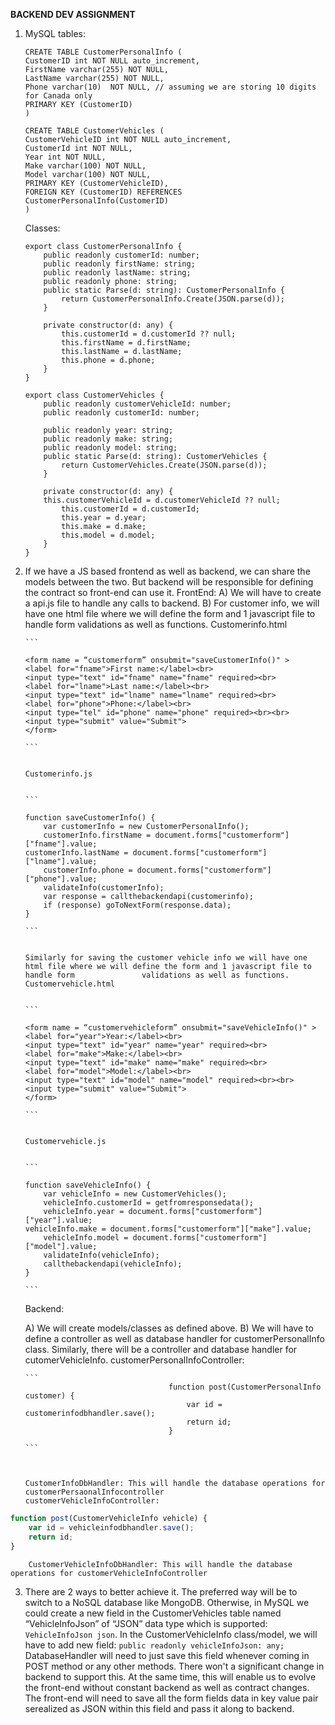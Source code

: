 **BACKEND DEV ASSIGNMENT**

1.	MySQL tables:

        CREATE TABLE CustomerPersonalInfo (
        CustomerID int NOT NULL auto_increment,
        FirstName varchar(255) NOT NULL,
        LastName varchar(255) NOT NULL,
        Phone varchar(10)  NOT NULL, // assuming we are storing 10 digits for Canada only
        PRIMARY KEY (CustomerID)
        )

        CREATE TABLE CustomerVehicles (
        CustomerVehicleID int NOT NULL auto_increment,
        CustomerId int NOT NULL,
        Year int NOT NULL,
        Make varchar(100) NOT NULL,
        Model varchar(100) NOT NULL,
        PRIMARY KEY (CustomerVehicleID),
        FOREIGN KEY (CustomerID) REFERENCES CustomerPersonalInfo(CustomerID)
        )

    Classes:
        
        export class CustomerPersonalInfo {
            public readonly customerId: number;
            public readonly firstName: string;
            public readonly lastName: string;
            public readonly phone: string;
            public static Parse(d: string): CustomerPersonalInfo {
                return CustomerPersonalInfo.Create(JSON.parse(d));
            }
  
            private constructor(d: any) {
                this.customerId = d.customerId ?? null;
                this.firstName = d.firstName;
                this.lastName = d.lastName;
                this.phone = d.phone;
            }
        }

        export class CustomerVehicles {
            public readonly customerVehicleId: number;
            public readonly customerId: number;

            public readonly year: string;
            public readonly make: string;
            public readonly model: string;
            public static Parse(d: string): CustomerVehicles {
                return CustomerVehicles.Create(JSON.parse(d));
            }
        
            private constructor(d: any) {
            this.customerVehicleId = d.customerVehicleId ?? null;
                this.customerId = d.customerId;
                this.year = d.year;
                this.make = d.make;
                this.model = d.model;
            }
        }
        

2.	If we have a JS based frontend as well as backend, we can share the models between the two. But backend will be responsible for defining the contract so front-end can use it.
    FrontEnd:
    A)	We will have to create a api.js file to handle any calls to backend.
    B)	For customer info, we will have one html file where we will define the form and 1 javascript file to handle form validations as well as functions. 
        Customerinfo.html
        
        
        ```
        
        <form name = “customerform” onsubmit="saveCustomerInfo()" >
        <label for="fname">First name:</label><br>
        <input type="text" id="fname" name="fname" required><br>
        <label for="lname">Last name:</label><br>
        <input type="text" id="lname" name="lname" required><br>
        <label for="phone">Phone:</label><br>
        <input type="tel" id="phone" name="phone" required><br><br>
        <input type="submit" value="Submit">
        </form>
        
        ```


        Customerinfo.js
        
        
        ```
        
        function saveCustomerInfo() {
            var customerInfo = new CustomerPersonalInfo();
            customerInfo.firstName = document.forms["customerform"]["fname"].value;
        customerInfo.lastName = document.forms["customerform"]["lname"].value;
            customerInfo.phone = document.forms["customerform"]["phone"].value;
            validateInfo(customerInfo);
            var response = callthebackendapi(customerinfo);
            if (response) goToNextForm(response.data);
        }
        
        ```


        Similarly for saving the customer vehicle info we will have one html file where we will define the form and 1 javascript file to handle form               validations as well as functions. 
        Customervehicle.html
        
        
        ```
        
        <form name = “customervehicleform” onsubmit="saveVehicleInfo()" >
        <label for="year">Year:</label><br>
        <input type="text" id="year" name="year" required><br>
        <label for="make">Make:</label><br>
        <input type="text" id="make" name="make" required><br>
        <label for="model">Model:</label><br>
        <input type="text" id="model" name="model" required><br><br>
        <input type="submit" value="Submit">
        </form>
        
        ```


        Customervehicle.js


        ```
        
        function saveVehicleInfo() {
            var vehicleInfo = new CustomerVehicles();
            vehicleInfo.customerId = getfromresponsedata();
            vehicleInfo.year = document.forms["customerform"]["year"].value;
        vehicleInfo.make = document.forms["customerform"]["make"].value;
            vehicleInfo.model = document.forms["customerform"]["model"].value;
            validateInfo(vehicleInfo);
            callthebackendapi(vehicleInfo);
        }
        
        ```
        
    Backend:
    
    A)  We will create models/classes as defined above.
    B)  We will have to define a controller as well as database handler for customerPersonalInfo class. Similarly, there will be a controller and database         handler for cutomerVehicleInfo.
        customerPersonalInfoController:
        
        
        ```
                                        function post(CustomerPersonalInfo customer) {
                                            var id = customerinfodbhandler.save();
                                            return id;
                                        }

        ```



        CustomerInfoDbHandler: This will handle the database operations for customerPersaonalInfocontroller
        customerVehicleInfoController:
        

        
```js
function post(CustomerVehicleInfo vehicle) {
	var id = vehicleinfodbhandler.save();
	return id;
}
```

        CustomerVehicleInfoDbHandler: This will handle the database operations for customerVehicleInfoController




3.	There are 2 ways to better achieve it. The preferred way will be to switch to a NoSQL database like MongoDB. Otherwise, in MySQL we could create a new field in the CustomerVehicles table named “VehicleInfoJson” of “JSON” data type which is supported: `VehicleInfoJson json`.
In the CustomerVehicleInfo class/model, we will have to add new field: `public readonly vehicleInfoJson: any;`
DatabaseHandler will need to just save this field whenever coming in POST method or any other methods.
There won't a significant change in backend to support this. At the same time, this will enable us to evolve the front-end without constant backend as well as contract changes.
The front-end will need to save all the form fields data in key value pair serealized as JSON within this field and pass it along to backend. 


